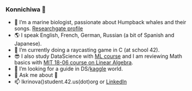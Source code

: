 ### Konnichiwa 👋



- 🔭  I’m a marine biologist, passionate about Humpback whales and their songs. [Researchgate profile](https://www.researchgate.net/profile/Lidia_Krinova)
- :earth_americas: I speak English, French, German, Russian (a bit of Spanish and Japanese).
- 🌱  I’m currently doing a raycasting game in C (at school 42).
- :sunglasses: I also study DataScience with [ML course](https://mlcourse.ai/) and I am reviewing Math basics with [MIT 18-06 course on Linear Algebra](https://ocw.mit.edu/courses/mathematics/18-06sc-linear-algebra-fall-2011/index.htm).
- 🤔  I’m looking for a guide in DS/[kaggle](https://www.kaggle.com/lidiakrinova) world.
- 💬  Ask me about :whale2:
- 📫  lkrinova()student.42.us(dot)org or [LinkedIn](https://www.linkedin.com/in/lidia-krinova-81397819b)
